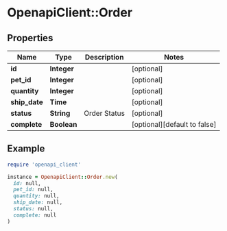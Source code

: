 # OpenapiClient::Order

## Properties

| Name | Type | Description | Notes |
| ---- | ---- | ----------- | ----- |
| **id** | **Integer** |  | [optional] |
| **pet_id** | **Integer** |  | [optional] |
| **quantity** | **Integer** |  | [optional] |
| **ship_date** | **Time** |  | [optional] |
| **status** | **String** | Order Status | [optional] |
| **complete** | **Boolean** |  | [optional][default to false] |

## Example

```ruby
require 'openapi_client'

instance = OpenapiClient::Order.new(
  id: null,
  pet_id: null,
  quantity: null,
  ship_date: null,
  status: null,
  complete: null
)
```

